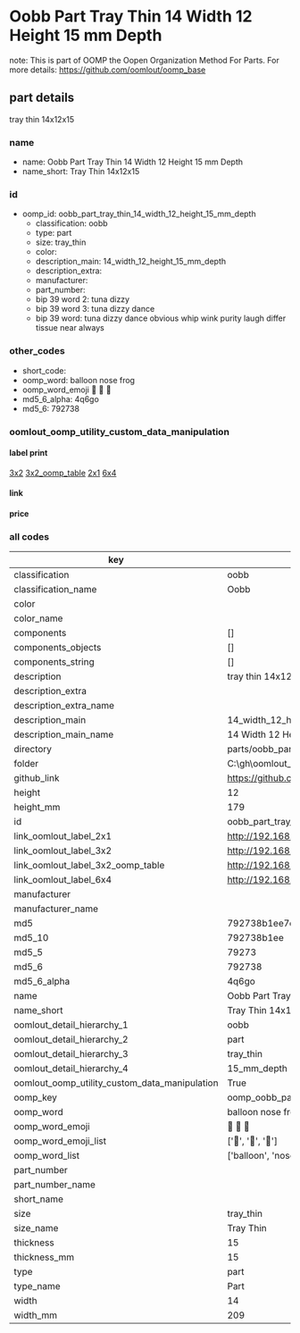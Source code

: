 # Oobb Part Tray Thin 14 Width 12 Height 15 mm Depth  

note: This is part of OOMP the Oopen Organization Method For Parts. For more details: https://github.com/oomlout/oomp_base

##  part details
  



tray thin 14x12x15



### name
* name: Oobb Part Tray Thin 14 Width 12 Height 15 mm Depth
* name_short: Tray Thin 14x12x15 
### id
* oomp_id: oobb_part_tray_thin_14_width_12_height_15_mm_depth
  * classification: oobb
  * type: part
  * size: tray_thin
  * color: 
  * description_main: 14_width_12_height_15_mm_depth
  * description_extra: 
  * manufacturer: 
  * part_number: 
  * bip 39 word 2: tuna dizzy
  * bip 39 word 3: tuna dizzy dance
  * bip 39 word: tuna dizzy dance obvious whip wink purity laugh differ tissue near always

### other_codes
* short_code: 
* oomp_word: balloon nose frog
* oomp_word_emoji :balloon: :nose: :frog:
* md5_6_alpha: 4q6go
* md5_6: 792738






### oomlout_oomp_utility_custom_data_manipulation
#### label print
[3x2](http://192.168.1.245:1112/?label=oomp%204q6go)
[3x2_oomp_table](http://192.168.1.108:1112/?label=oomp%204q6go)
[2x1](http://192.168.1.242:1112/?label=oomp%204q6go)
[6x4](http://192.168.1.55:1112/?label=oomp%204q6go)    

#### link

                              

#### price







### all codes 
| key | value |  
| --- | --- |  
| classification | oobb |  
| classification_name | Oobb |  
| color |  |  
| color_name |  |  
| components | [] |  
| components_objects | [] |  
| components_string | [] |  
| description | tray thin 14x12x15 |  
| description_extra |  |  
| description_extra_name |  |  
| description_main | 14_width_12_height_15_mm_depth |  
| description_main_name | 14 Width 12 Height 15 mm Depth |  
| directory | parts/oobb_part_tray_thin_14_width_12_height_15_mm_depth |  
| folder | C:\gh\oomlout_oobb_version_4_generated_parts\parts\oobb_part_tray_thin_14_width_12_height_15_mm_depth |  
| github_link | https://github.com/oomlout/oomlout_oomp_part_src/tree/main/parts/oobb_part_tray_thin_14_width_12_height_15_mm_depth |  
| height | 12 |  
| height_mm | 179 |  
| id | oobb_part_tray_thin_14_width_12_height_15_mm_depth |  
| link_oomlout_label_2x1 | http://192.168.1.242:1112/?label=oomp%204q6go |  
| link_oomlout_label_3x2 | http://192.168.1.245:1112/?label=oomp%204q6go |  
| link_oomlout_label_3x2_oomp_table | http://192.168.1.108:1112/?label=oomp%204q6go |  
| link_oomlout_label_6x4 | http://192.168.1.55:1112/?label=oomp%204q6go |  
| manufacturer |  |  
| manufacturer_name |  |  
| md5 | 792738b1ee7d95cbef7d398a6e900f53 |  
| md5_10 | 792738b1ee |  
| md5_5 | 79273 |  
| md5_6 | 792738 |  
| md5_6_alpha | 4q6go |  
| name | Oobb Part Tray Thin 14 Width 12 Height 15 mm Depth |  
| name_short | Tray Thin 14x12x15  |  
| oomlout_detail_hierarchy_1 | oobb |  
| oomlout_detail_hierarchy_2 | part |  
| oomlout_detail_hierarchy_3 | tray_thin |  
| oomlout_detail_hierarchy_4 | 15_mm_depth |  
| oomlout_oomp_utility_custom_data_manipulation | True |  
| oomp_key | oomp_oobb_part_tray_thin_14_width_12_height_15_mm_depth |  
| oomp_word | balloon nose frog |  
| oomp_word_emoji | :balloon: :nose: :frog: |  
| oomp_word_emoji_list | [':balloon:', ':nose:', ':frog:'] |  
| oomp_word_list | ['balloon', 'nose', 'frog'] |  
| part_number |  |  
| part_number_name |  |  
| short_name |  |  
| size | tray_thin |  
| size_name | Tray Thin |  
| thickness | 15 |  
| thickness_mm | 15 |  
| type | part |  
| type_name | Part |  
| width | 14 |  
| width_mm | 209 |  
